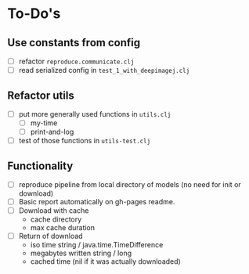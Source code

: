 # To-Do's
## Use constants from config
- [ ] refactor `reproduce.communicate.clj`
- [ ] read serialized config in `test_1_with_deepimagej.clj`

## Refactor utils
- [ ] put more generally used functions in `utils.clj`
    + [ ] my-time
    + [ ] print-and-log
- [ ] test of those functions in `utils-test.clj`

## Functionality

- [ ] reproduce pipeline from local directory of models (no need for init or download) 
- [ ] Basic report automatically on gh-pages readme.
- [ ] Download with cache
  + cache directory
  + max cache duration
- [ ] Return of download
  + iso time string / java.time.TimeDifference
  + megabytes written string / long 
  + cached time (nil if it was actually downloaded)